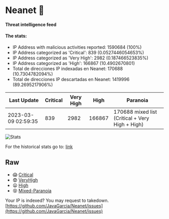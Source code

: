 # Neanet :hocho:
#### Threat intelligence feed
#### The stats:

- IP Address with malicious activities reported: 1590684 (100%)
- IP Address categorized as 'Critical':  839 (0.0527446054653%)
- IP Address categorized as 'Very High':  2982 (0.187466523835%)
- IP Address categorized as 'High':  166867 (10.4902670801)
- Total de direcciones IP indexadas en Neanet:  170688 (10.7304782094%)
- Total de direcciones IP descartadas en Neanet:  1419996 (89.2695217906%)

| Last Update | Critical | Very High | High | Paranoia |
| --- | --- | --- | --- | --- |
| 2023-03-09 02:59:35 | 839 | 2982 | 166867 | 170688 mixed list (Critical + Very High + High)|

![Stats](https://docs.google.com/spreadsheets/d/e/2PACX-1vSnaNMIXVabIpDJjufMlzH7poXnshF3mgd8Is1g9ytUEzVsP5my4Trn8f-xkoLLQ38xpL3HtmUexLo6/pubchart?oid=501124687&format=image)

For the historical stats go to: [link](/stats.csv)
## Raw
- :scream: [Critical](https://raw.githubusercontent.com/JavaGarcia/Neanet/master/blacklists/neanet_critical.txt)
- :fearful: [VeryHigh](https://raw.githubusercontent.com/JavaGarcia/Neanet/master/blacklists/neanet_veryHigh.txtt)
- :frowning: [High](https://raw.githubusercontent.com/JavaGarcia/Neanet/master/blacklists/neanet_high.txt)
- :dizzy_face: [Mixed-Paranoia](https://raw.githubusercontent.com/JavaGarcia/Neanet/master/blacklists/neanet_all.txt)


Your IP is indexed? You may request to takedown. [https://github.com/JavaGarcia/Neanet/issues](https://github.com/JavaGarcia/Neanet/issues)






























































































































































































































































































































































































































































































































































































































































































































































































































































































































































































































































































































































































































































































































































































































































































































































































































































































































































































































































































































































































































































































































































































































































































































































































































































































































































































































































































































































































































































































































































































































































































































































































































































































































































































































































































































































































































































































































































































































































































































































































































































































































































































































































































































































































































































































































































































































































































































































































































































































































































































































































































































































































































































































































































































































































































































































































































































































































































































































































































































































































































































































































































































































































































































































































































































































































































































































































































































































































































































































































































































































































































































































































































































































































































































































































































































































































































































































































































































































































































































































































































































































































































































































































































































































































































































































































































































































































































































































































































































































































































































































































































































































































































































































































































































































































































































































































































































































































































































































































































































